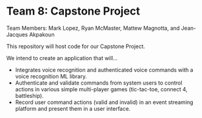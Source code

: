 # Team 8: Capstone Project

Team Members: Mark Lopez, Ryan McMaster, Mattew Magnotta, and Jean-Jacques Akpakoun

This repository will host code for our Capstone Project. 

We intend to create an application that will...
-  Integrates voice recognition and authenticated voice commands with a voice recognition ML library.  
-  Authenticate and validate commands from system users to control actions in various simple multi-player games (tic-tac-toe, connect 4, battleship).
-  Record user command actions (valid and invalid) in an event streaming platform and present them in a user interface.
